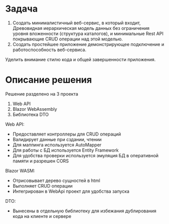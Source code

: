 # Задача
1. Создать минималистичный веб-сервис, в который входит,
Древовидная иерархическая модель данных без ограничения уровня вложенности (структура каталогов), и минимальные Rest API покрывающие CRUD операции над этой моделью.
2. Создать простейшее приложение демонстрирующее подключение и работоспособность веб-сервиса.

Уделить внимание стилю кода и общей завершенности приложения.

# Описание решения
Решение разделено на 3 проекта 
1. Web API
2. Blazor WebAssembly
3. Библиотека DTO

Web API:
- Предоставляет контроллеры для CRUD операций
- Валидирует данные при сздании, чтении
- Для маппинга используется AutoMapper
- Для работы с БД используется Entity Framework
- Для удобства проверки используется эмуляция БД в оперативной памяти и разрешен CORS

Blazor WASM:
- Отрисовывает дерево сущностей в html
- Выполняет CRUD операции
- Интегрирован в WebApi проект для удобства запуска

DTO:
- Вынесены в отдельную библиотеку для избежания дублирования кода на клиенте и сервере
